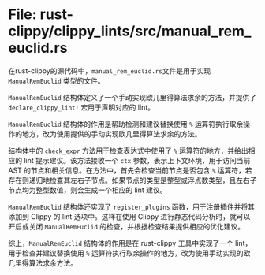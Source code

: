 # File: rust-clippy/clippy_lints/src/manual_rem_euclid.rs

在rust-clippy的源代码中，`manual_rem_euclid.rs`文件是用于实现 `ManualRemEuclid` 类型的文件。

`ManualRemEuclid` 结构体定义了一个手动实现欧几里得算法求余的方法，并提供了 `declare_clippy_lint!` 宏用于声明对应的 lint。

`ManualRemEuclid` 结构体的作用是帮助检测和建议替换使用 `%` 运算符执行取余操作的地方，改为使用提供的手动实现欧几里得算法求余的方法。

结构体中的 `check_expr` 方法用于检查表达式中使用了 `%` 运算符的地方，并给出相应的 lint 提示建议。该方法接收一个 `ctx` 参数，表示上下文环境，用于访问当前 AST 的节点和相关信息。在方法中，首先会检查当前节点是否包含 `%` 运算符，若存在则递归地检查其左右子节点。如果节点的类型是整型或浮点数类型，且左右子节点均为整型数值，则会生成一个相应的 lint 建议。

`ManualRemEuclid` 结构体还实现了 `register_plugins` 函数，用于注册插件并将其添加到 Clippy 的 lint 选项中。这样在使用 Clippy 进行静态代码分析时，就可以开启或关闭 `ManualRemEuclid` 的检查，并根据检查结果提供相应的优化建议。

综上，`ManualRemEuclid` 结构体的作用是在 rust-clippy 工具中实现了一个 lint，用于检查并建议替换使用 `%` 运算符执行取余操作的地方，改为使用手动实现的欧几里得算法求余方法。

